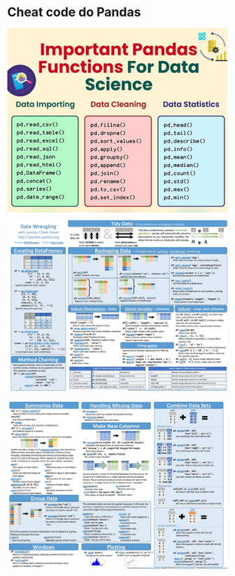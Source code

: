 # Cheat code do Pandas

![Funções básicas](https://github.com/ML-Passionate/Python-Utils-Public/blob/main/Pandas1.png)

![Funções básicas](https://github.com/ML-Passionate/Python-Utils-Public/blob/main/pandas2.gif)

![Funções básicas](https://github.com/ML-Passionate/Python-Utils-Public/blob/main/pandas3.gif)
